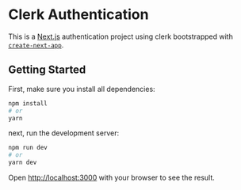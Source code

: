 # Clerk Authentication

This is a [Next.js](https://nextjs.org/) authentication project using clerk bootstrapped with [`create-next-app`](https://github.com/vercel/next.js/tree/canary/packages/create-next-app).

## Getting Started

First, make sure you install all dependencies:

```bash
npm install
# or
yarn
```

next, run the development server:

```bash
npm run dev
# or
yarn dev
```

Open [http://localhost:3000](http://localhost:3000) with your browser to see the result.
